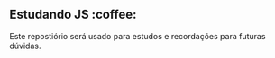 <h2>Estudando JS :coffee: </h2>

Este repostiório será usado para estudos e recordações para futuras dúvidas.
